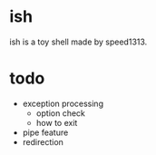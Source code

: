 # ish

ish is a toy shell made by speed1313.

# todo
- exception processing
    - option check
    - how to exit
- pipe feature
- redirection